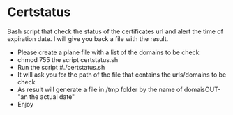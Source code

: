# Certstatus
Bash script that check the status of the certificates url and alert the time of expiration date. I will give you back a file with the result.

* Please create a plane file with a list of the domains to be check
* chmod 755 the script certstatus.sh
* Run the script #./certstatus.sh
* It will ask you for the path of the file that contains the urls/domains to be check
* As result will generate a file in /tmp folder by the name of domaisOUT-"an the actual date"
* Enjoy
